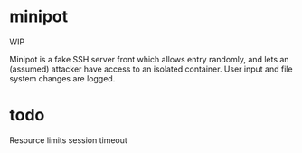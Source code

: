# minipot

WIP

Minipot is a fake SSH server front which allows entry randomly, and lets an (assumed) attacker have access to an isolated container. 
User input and file system changes are logged.

# todo
Resource limits
session timeout